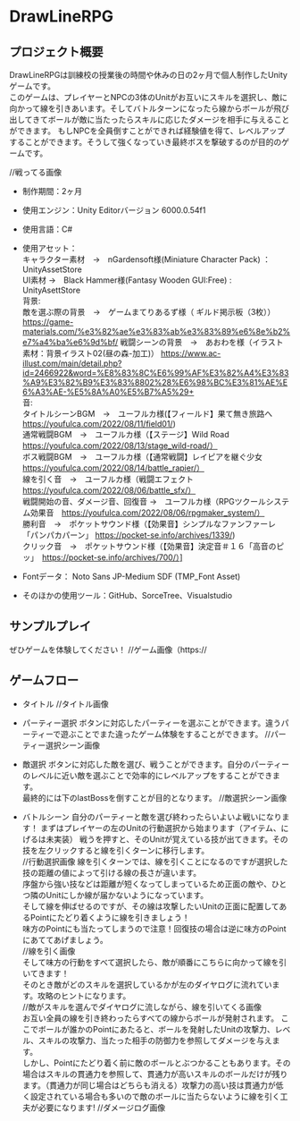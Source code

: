 # DrawLineRPG
## プロジェクト概要
DrawLineRPGは訓練校の授業後の時間や休みの日の2ヶ月で個人制作したUnityゲームです。  
このゲームは、プレイヤーとNPCの3体のUnitがお互いにスキルを選択し、敵に向かって線を引きあいます。そしてバトルターンになったら線からボールが飛び出してきてボールが敵に当たったらスキルに応じたダメージを相手に与えることができます。
もしNPCを全員倒すことができれば経験値を得て、レベルアップすることができます。そうして強くなっていき最終ボスを撃破するのが目的のゲームです。

//戦ってる画像
 
* 制作期間：2ヶ月
* 使用エンジン：Unity Editorバージョン 6000.0.54f1
* 使用言語：C#
* 使用アセット：  
キャラクター素材　→　nGardensoft様(Miniature Character Pack) ：UnityAssetStore  
UI素材 →　Black Hammer様(Fantasy Wooden GUI:Free) : UnityAsettStore  
背景:  
敵を選ぶ際の背景　→　ゲームまてりあるず様（ ギルド掲示板（3枚））  
https://game-materials.com/%e3%82%ae%e3%83%ab%e3%83%89%e6%8e%b2%e7%a4%ba%e6%9d%bf/
戦闘シーンの背景　→　あおわを様（イラスト素材：背景イラスト02(昼の森-加工)）
https://www.ac-illust.com/main/detail.php?id=2466922&word=%E8%83%8C%E6%99%AF%E3%82%A4%E3%83%A9%E3%82%B9%E3%83%8802%28%E6%98%BC%E3%81%AE%E6%A3%AE-%E5%8A%A0%E5%B7%A5%29+  
音:  
タイトルシーンBGM　→　ユーフルカ様(【フィールド】果て無き旅路へ https://youfulca.com/2022/08/11/field01/)  
通常戦闘BGM　→　ユーフルカ様（【ステージ】Wild Road　https://youfulca.com/2022/08/13/stage_wild-road/）  
ボス戦闘BGM　→　ユーフルカ様（【通常戦闘】レイピアを継ぐ少女　https://youfulca.com/2022/08/14/battle_rapier/）  
線を引く音　→　ユーフルカ様（戦闘エフェクト　https://youfulca.com/2022/08/06/battle_sfx/）  
戦闘開始の音、ダメージ音、回復音  →　ユーフルカ様（RPGツクールシステム効果音　https://youfulca.com/2022/08/06/rpgmaker_system/）  
勝利音　→　ポケットサウンド様（【効果音】シンプルなファンファーレ「パンパカパーン」 https://pocket-se.info/archives/1339/)  
クリック音　→　ポケットサウンド様（【効果音】決定音＃１６「高音のピッ」　https://pocket-se.info/archives/700/）]

* Fontデータ： Noto Sans JP-Medium SDF (TMP_Font Asset)
* そのほかの使用ツール：GitHub、SorceTree、Visualstudio
  
## サンプルプレイ
ぜひゲームを体験してください！
//ゲーム画像（https://

## ゲームフロー
* タイトル
//タイトル画像

* パーティー選択
ボタンに対応したパーティーを選ぶことができます。違うパーティーで遊ぶことでまた違ったゲーム体験をすることができます。
//パーティー選択シーン画像

* 敵選択
ボタンに対応した敵を選び、戦うことができます。自分のパーティーのレベルに近い敵を選ぶことで効率的にレベルアップをすることができます。  
最終的には下のlastBossを倒すことが目的となります。
//敵選択シーン画像

* バトルシーン
自分のパーティーと敵を選び終わったらいよいよ戦いになります！
まずはプレイヤーの左のUnitの行動選択から始まります（アイテム、にげるは未実装）
戦うを押すと、そのUnitが覚えている技が出てきます。その技を左クリックすると線を引くターンに移行します。  
//行動選択画像
線を引くターンでは、線を引くことになるのですが選択した技の距離の値によって引ける線の長さが違います。  
序盤から強い技などは距離が短くなってしまっているため正面の敵や、ひとつ隣のUnitにしか線が届かないようになっています。  
そして線を伸ばせるのですが、その線は攻撃したいUnitの正面に配置してあるPointにたどり着くように線を引きましょう！  
味方のPointにも当たってしまうので注意！回復技の場合は逆に味方のPointにあててあげましょう。  
//線を引く画像  
そして味方の行動をすべて選択したら、敵が順番にこちらに向かって線を引いてきます！  
そのとき敵がどのスキルを選択しているかが左のダイヤログに流れています。攻略のヒントになります。  
//敵がスキルを選んでダイヤログに流しながら、線を引いてくる画像  
お互い全員の線を引き終わったらすべての線からボールが発射されます。
ここでボールが誰かのPointにあたると、ボールを発射したUnitの攻撃力、レベル、スキルの攻撃力、当たった相手の防御力を参照してダメージを与えます。  
しかし、Pointにたどり着く前に敵のボールとぶつかることもあります。その場合はスキルの貫通力を参照して、貫通力が高いスキルのボールだけが残ります。（貫通力が同じ場合はどちらも消える）攻撃力の高い技は貫通力が低く設定されている場合も多いので敵のボールに当たらないように線を引く工夫が必要になります!
//ダメージログ画像

